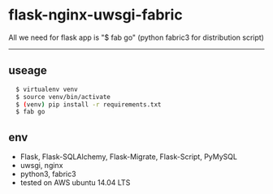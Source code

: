 # flask-nginx-uwsgi-fabric
All we need for flask app is "$ fab go" (python fabric3 for distribution script)

---

## useage
```bash
  $ virtualenv venv
  $ source venv/bin/activate
  $ (venv) pip install -r requirements.txt
  $ fab go
```

## env
- Flask, Flask-SQLAlchemy, Flask-Migrate, Flask-Script, PyMySQL
- uwsgi, nginx
- python3, fabric3
- tested on AWS ubuntu 14.04 LTS
